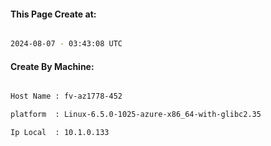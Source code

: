 
   
#### This Page Create at:

```bash

2024-08-07 - 03:43:08 UTC

```

#### Create By Machine:

```bash

Host Name : fv-az1778-452

platform  : Linux-6.5.0-1025-azure-x86_64-with-glibc2.35

Ip Local  : 10.1.0.133

```

